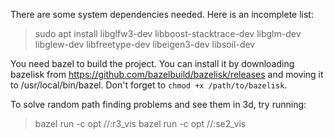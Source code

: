 There are some system dependencies needed. Here is an incomplete list:

> sudo apt install libglfw3-dev libboost-stacktrace-dev libglm-dev libglew-dev libfreetype-dev libeigen3-dev libsoil-dev

You need bazel to build the project. You can install it by downloading bazelisk from https://github.com/bazelbuild/bazelisk/releases
and moving it to /usr/local/bin/bazel. Don't forget to `chmod +x /path/to/bazelisk`.

To solve random path finding problems and see them in 3d, try running:

> bazel run -c opt //:r3_vis
> bazel run -c opt //:se2_vis
